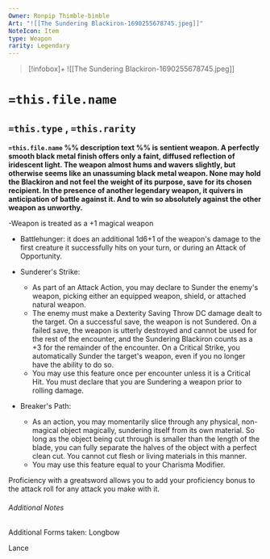 ```yaml
---
Owner: Ronpip Thimble-bimble
Art: "![[The Sundering Blackiron-1690255678745.jpeg]]"
NoteIcon: Item
type: Weapon
rarity: Legendary
---
```


> [!infobox]+
> ![[The Sundering Blackiron-1690255678745.jpeg]]

# `=this.file.name`
## `=this.type` , `=this.rarity`

 **`=this.file.name` %% description text %% is sentient weapon. A perfectly smooth black metal finish offers only a faint, diffused reflection of iridescent light. The weapon almost hums and wavers slightly, but otherwise seems like an unassuming black metal weapon. None may hold the Blackiron and not feel the weight of its purpose, save for its chosen recipient. In the presence of another legendary weapon, it quivers in anticipation of battle against it. And to win so absolutely against the other weapon as unworthy.**

-Weapon is treated as a +1 magical weapon

- Battlehunger: it does an additional 1d6+1 of the weapon's damage to the first creature it successfully hits on your turn, or during an Attack of Opportunity. 

- Sunderer's Strike: 
	- As part of an Attack Action, you may declare to Sunder the enemy's weapon, picking either an equipped weapon, shield, or attached natural weapon. 
	- The enemy must make a Dexterity Saving Throw DC damage dealt to the target. On a successful save, the weapon is not Sundered. On a failed save, the weapon is utterly destroyed and cannot be used for the rest of the encounter, and the Sundering Blackiron counts as a +3 for the remainder of the encounter. On a Critical Strike, you automatically Sunder the target's weapon, even if you no longer have the ability to do so.
	- You may use this feature once per encounter unless it is a Critical Hit. You must declare that you are Sundering a weapon prior to rolling damage.
- Breaker's Path:
	- As an action, you may momentarily slice through any physical, non-magical object magically, sundering itself from its own material. So long as the object being cut through is smaller than the length of the blade, you can fully separate the halves of the object with a perfect clean cut. You cannot cut flesh or living materials in this manner.
	- You may use this feature equal to your Charisma Modifier.

Proficiency with a greatsword allows you to add your proficiency bonus to the attack roll for any attack you make with it.


###### Additional Notes
Additional Forms taken:
Longbow

Lance
